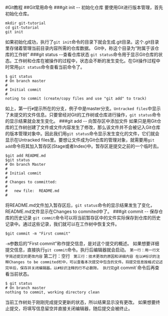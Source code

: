 #Git教程
##Git常用命令
###git init -- 初始化仓库
要使用Git进行版本管理，首先初始化仓库。
```
mkdir git-tutorial
cd git-tutorial
git init
```
如果初始化成功，执行了`git init`命令的目录下就会生成.git目录。这个.git目录里存储着管理当前目录内容所需的仓库数据。
Git中，称这个目录为“附属于该仓库的工作树”
###git status --查看仓库状态
`git status`命令用于显示Git仓库的状态。工作树和仓库在被操作的过程中，状态会不断的发生变化。在Git操作过程中时常用`git status`命令查看当前命令了。
```
$ git status
# On branch master
#
# Initial commit
#
noting to commit (create/copy files and use "git add" to track)
```
如上，第一行`#`提示所在的分支，例子中是master分支。`Untracked files`中显示了未提交的文件信息。只要曾经对Git的工作树或仓库进行操作，`git status`命令的显示结果就会发生变化。
###git add -- 向暂存区中添加文件
如果只是用Git仓库的工作树创建了文件或文件内容发生了修改，那么该文件并不会被记入Git仓库的版本管理对象中。因此我们用`git status`命令显示发生变化的文件，它们就会显示在Untracked files里。要想让文件成为Git仓库的管理对象，就需要用`git add`命令将其加入暂存区(Stage或者Index)中。暂存区是提交之前的一个临时去。
```
$git add README.md 
$git status
# On branch Master
#
# Initial commit
# 
# Changes to committed:
#
#	new file:  README.md
#
```
将README.md文件加入暂存区后，`git status`命令的显示结果发生了变化，README.md文件显示在Changes to commited中了。
###git commit -- 保存仓库的历史记录
`git commit`命令可以将当前暂存区中的文件实际保存到仓库的历史记录中。通过这些记录，我们就可以在工作树中恢复文件。
```
$git commit -m "First commit"
```
`-m`参数后的"First commit"称作提交信息，是对这个提交的概述。
如果想要详细提交信息，直接执行`git commit`命令。执行后编辑器就会启动。
` 第一行：用一行文字简述提交的更改内容
` 第二行：空行
` 第三行：技术更改的原因和详细内容
在以#标识的注释Changes to be commited栏中，可以查看本次提交中包含的文件。将提交信息按格式记述完毕后，保存并关闭编辑器。以#标识注释的行不必删除。
执行完`git commit`命令后再查看当前状态。
```
$ git status
# On branch master
nothing to commit, working directory clean
```
当前工作树处于刚刚完成提交更新的状态，所以结果显示没有更改。
如果想要终止提交，将填写信息留空并直接关闭编辑器，随后提交会被终止。
